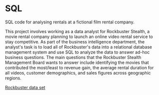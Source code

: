 # SQL
SQL code for analysing rentals at a fictional film rental company.

This project involves working as a data analyst for Rockbuster Stealth, a movie rental company planning to launch an online video rental service to stay competitive. As part of the business intelligence department, the analyst's task is to load all of Rockbuster's data into a relational database management system and use SQL to analyze the data to answer ad-hoc business questions. The main questions that the Rockbuster Stealth Management Board wants to answer include identifying the movies that contributed the most/least to revenue gain, the average rental duration for all videos, customer demographics, and sales figures across geographic regions.

[Rockbuster data set](http://www.postgresqltutorial.com/wp-content/uploads/2019/05/dvdrental.zip)
